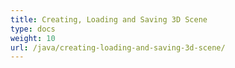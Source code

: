 ```yaml
---
title: Creating, Loading and Saving 3D Scene
type: docs
weight: 10
url: /java/creating-loading-and-saving-3d-scene/
---
```


